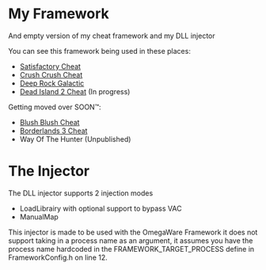 # My Framework
 And empty version of my cheat framework and my DLL injector

You can see this framework being used in these places:
- [Satisfactory Cheat](https://github.com/Omega172/Satisfactory-Cheat)
- [Crush Crush Cheat](https://github.com/Omega172/Crush-Crush-Cheat)
- [Deep Rock Galactic](https://github.com/Omega172/Deep-Rock-Galactic-Cheat)
- [Dead Island 2 Cheat](https://github.com/Omega172/Dead-Island-2-Cheat) (In progress)

Getting moved over SOON™:
- [Blush Blush Cheat](https://github.com/Omega172/Blush-Blush-Cheat)
- [Borderlands 3 Cheat](https://github.com/Omega172/Borderlands-3-Cheat)
- Way Of The Hunter (Unpublished)

# The Injector
The DLL injector supports 2 injection modes
- LoadLibrairy with optional support to bypass VAC
- ManualMap

This injector is made to be used with the OmegaWare Framework it does not support taking in a process name as an argument, it assumes you have the process name hardcoded in the FRAMEWORK_TARGET_PROCESS define in FrameworkConfig.h on line 12.
